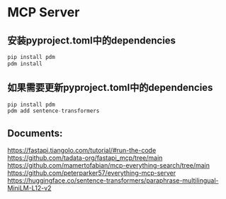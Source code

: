 # MCP Server
## 安装pyproject.toml中的dependencies
```python
pip install pdm
pdm install
```
## 如果需要更新pyproject.toml中的dependencies
```python
pip install pdm
pdm add sentence-transformers 
```
## Documents:
https://fastapi.tiangolo.com/tutorial/#run-the-code
https://github.com/tadata-org/fastapi_mcp/tree/main
https://github.com/mamertofabian/mcp-everything-search/tree/main
https://github.com/peterparker57/everything-mcp-server
https://huggingface.co/sentence-transformers/paraphrase-multilingual-MiniLM-L12-v2